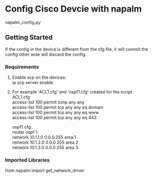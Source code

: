 # Config Cisco Devcie with napalm
napalm_config.py

## Getting Started
If the config in the device is different from the cfg file, it will commit the config other wise will discard the config.

### Requirements
1. Enable scp on the devices:<br/>
   ip scp server enable<br/>
2. For example 'ACL1.cfg' and 'ospf1.cfg' created for the script<br/>
   ACL1.cfg<br/>
   access-list 100 permit icmp any any<br/>
   access-list 100 permit tcp any any eq domain<br/>
   access-list 100 permit tcp any any eq www<br/>
   access-list 100 permit tcp any any eq 443<br/>

   ospf1.cfg:<br/>
   router ospf 1<br/>
     network 10.1.1.0 0.0.0.255 area 1<br/>
     network 10.1.2.0 0.0.0.255 area 2<br/>
     network 10.1.3.0 0.0.0.255 area 3<br/>

### Imported Libraries
from napalm import get_network_driver<br/>
